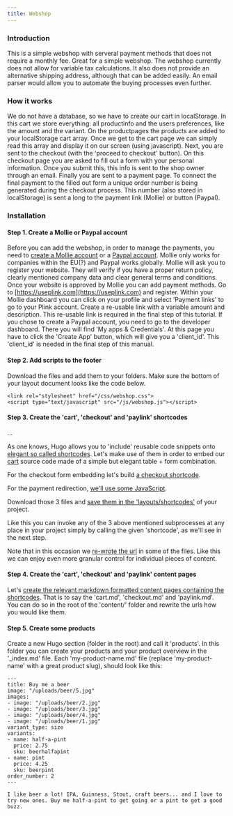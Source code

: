 ```yaml
---
title: Webshop
---
```


### Introduction

This is a simple webshop with serveral payment methods that does not require a monthly fee. Great for a simple webshop. The webshop currently does not allow for variable tax calculations. It also does not provide an alternative shipping address, although that can be added easily. An email parser would allow you to automate the buying processes even further.

### How it works

We do not have a database, so we have to create our cart in localStorage. In this cart we store everything: all productinfo and the users preferences, like the amount and the variant. On the productpages the products are added to your localStorage cart array. Once we get to the cart page we can simply read this array and display it on our screen (using javascript). Next, you are sent to the checkout (with the 'proceed to checkout' button). On this checkout page you are asked to fill out a form with your personal information. Once you submit this, this info is sent to the shop owner through an email. Finally you are sent to a payment page. To connect the final payment to the filled out form a unique order number is being generated during the checkout process. This number (also stored in localStorage) is sent a long to the payment link (Mollie) or button (Paypal).

### Installation

#### Step 1. Create a Mollie or Paypal account

Before you can add the webshop, in order to manage the payments, you need to [create a Mollie account](https://www.mollie.com) or a [Paypal account](https://paypal.com). Mollie only works for companies within the EU(?) and Paypal works globally. Mollie will ask you to register your website. They will verify if you have a proper return policy, clearly mentioned company data and clear general terms and conditions. Once your website is approved by Mollie you can add payment methods. Go to [https://useplink.com](https://useplink.com) and register. Within your Mollie dashboard you can click on your profile and select 'Payment links' to go to your Plink account. Create a re-usable link with a variable amount and description. This re-usable link is required in the final step of this tutorial. If you chose to create a Paypal account, you need to go to the developer dashboard. There you will find 'My apps & Credentials'. At this page you have to click the 'Create App' button, which will give you a 'client_id'. This 'client_id' is needed in the final step of this manual.

#### Step 2. Add scripts to the footer

Download the files and add them to your folders. Make sure the bottom of your layout document looks like the code below.

```
<link rel="stylesheet" href="/css/webshop.css">
<script type="text/javascript" src="/js/webshop.js"></script>
```

#### Step 3. Create the 'cart', 'checkout' and 'paylink' shortcodes
	
...

As one knows, Hugo allows you to 'include' reusable code snippets onto [elegant so called shortcodes](https://gohugo.io/templates/shortcode-templates/). Let's make use of
them in order to embed our [cart](https://github.com/jhvanderschee/hugocodex/blob/main/layouts/shortcodes/cart.html) source code made of a simple but elegant table + form combination.

For the checkout form embedding let's build [a checkout shortcode](https://github.com/jhvanderschee/hugocodex/blob/main/layouts/shortcodes/checkout.html).

For the payment redirection, [we'll use some JavaScript](https://github.com/jhvanderschee/hugocodex/blob/main/layouts/shortcodes/paypal-buttons.html).

Download those 3 files and [save them in the 'layouts/shortcodes'](https://github.com/jhvanderschee/hugocodex/blob/main/layouts/shortcodes/)  of your project.

Like this you can invoke any of the 3 above mentioned subprocesses at any place in your project simply by calling the given 'shortcode', as we'll see in the next step.

Note that in this occasion we [re-wrote the url](https://gohugo.io/content-management/urls/#set-url-in-front-matter) in some of the files. Like this we can enjoy even more granular control for individual pieces of content.


#### Step 4. Create the 'cart', 'checkout' and 'paylink' content pages

Let's [create the relevant markdown formatted content pages containing the shortcodes](https://github.com/jhvanderschee/hugocodex/blob/main/content/en). That is to say the
'cart.md', 'checkout.md'  and 'paylink.md'. You can do so in the root of the 'content/' folder and rewrite the urls how you would like them.

#### Step 5. Create some products

Create a new Hugo section (folder in the root) and call it 'products'. In this folder you can create your products and your product overview in the '_index.md' file. Each 'my-product-name.md' file (replace 'my-product-name' with a great product slug), should look like this:

```
---
title: Buy me a beer
image: "/uploads/beer/5.jpg"
images:
- image: "/uploads/beer/2.jpg"
- image: "/uploads/beer/3.jpg"
- image: "/uploads/beer/4.jpg"
- image: "/uploads/beer/1.jpg"
variant_type: size
variants:
- name: half-a-pint
  price: 2.75
  sku: beerhalfapint
- name: pint
  price: 4.25
  sku: beerpint
order_number: 2
---

I like beer a lot! IPA, Guinness, Stout, craft beers... and I love to try new ones. Buy me half-a-pint to get going or a pint to get a good buzz.
```
